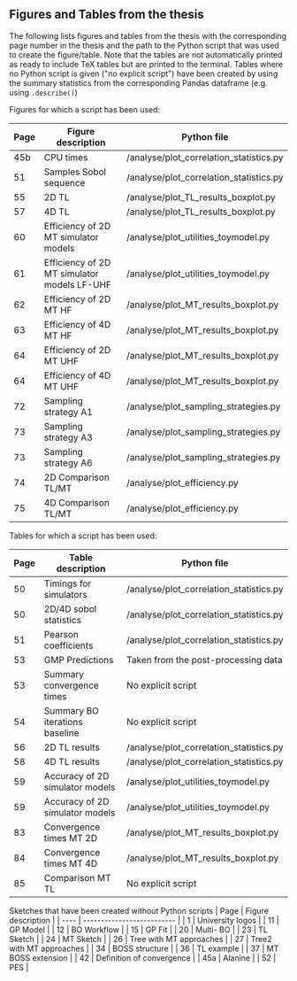 ## Figures and Tables from the thesis

The following lists figures and tables from the thesis with the corresponding page number in the thesis and the path to the Python script that was used to create the figure/table. Note that the tables are not automatically printed as ready to include TeX tables but are printed to the terminal. Tables where no Python script is given ("no explicit script") have been created by using the summary statistics from the corresponding Pandas dataframe (e.g. using `.describe()`)

Figures for which a script has been used:

| Page | Figure description         | Python file |
| ---- | -------------------------- | ----------- |
| 45b |  CPU times | /analyse/plot_correlation_statistics.py |
| 51 |  Samples Sobol sequence | /analyse/plot_correlation_statistics.py |
| 55 |  2D TL | /analyse/plot_TL_results_boxplot.py |
| 57 |  4D TL | /analyse/plot_TL_results_boxplot.py |
| 60 |  Efficiency of 2D MT simulator models | /analyse/plot_utilities_toymodel.py |
| 61 |  Efficiency of 2D MT simulator models LF-UHF | /analyse/plot_utilities_toymodel.py |
| 62 |  Efficiency of 2D MT HF | /analyse/plot_MT_results_boxplot.py |
| 63 |  Efficiency of 4D MT HF | /analyse/plot_MT_results_boxplot.py |
| 64 |  Efficiency of 2D MT UHF | /analyse/plot_MT_results_boxplot.py |
| 64 |  Efficiency of 4D MT UHF | /analyse/plot_MT_results_boxplot.py |
| 72 |  Sampling strategy A1 | /analyse/plot_sampling_strategies.py |
| 73 |  Sampling strategy A3 | /analyse/plot_sampling_strategies.py |
| 73 |  Sampling strategy A6 | /analyse/plot_sampling_strategies.py |
| 74 |  2D Comparison TL/MT | /analyse/plot_efficiency.py |
| 75 |  4D Comparison TL/MT | /analyse/plot_efficiency.py |

Tables for which a script has been used:

| Page | Table description         | Python file |
| ---- | -------------------------- | ----------- |
| 50 |  Timings for simulators | /analyse/plot_correlation_statistics.py |
| 50 |  2D/4D sobol statistics | /analyse/plot_correlation_statistics.py |
| 51 |  Pearson coefficients | /analyse/plot_correlation_statistics.py |
| 53 |  GMP Predictions | Taken from the post-processing data |
| 53 |  Summary convergence times | No explicit script |
| 54 |  Summary BO iterations baseline | No explicit script |
| 56 |  2D TL results | /analyse/plot_correlation_statistics.py |
| 58 |  4D TL results | /analyse/plot_correlation_statistics.py |
| 59 |  Accuracy of 2D simulator models | /analyse/plot_utilities_toymodel.py |
| 59 |  Accuracy of 2D simulator models | /analyse/plot_utilities_toymodel.py |
| 83 |  Convergence times MT 2D | /analyse/plot_MT_results_boxplot.py |
| 84 |  Convergence times MT 4D | /analyse/plot_MT_results_boxplot.py |
| 85 |  Comparison MT TL | No explicit script |

Sketches that have been created without Python scripts
| Page | Figure description         |
| ---- | -------------------------- |
| 1    | University logos           |
| 11   | GP Model                   |
| 12   | BO Workflow                |
| 15   | GP Fit                     |
| 20   | Multi- BO                  |
| 23   | TL Sketch                  |
| 24   | MT Sketch                  |
| 26   | Tree with MT approaches    |
| 27   | Tree2 with MT approaches   |
| 34   | BOSS structure             |
| 36   | TL example                 |
| 37   | MT BOSS extension          |
| 42   | Definition of convergence  |
| 45a  | Alanine                    |
| 52   | PES                        |
